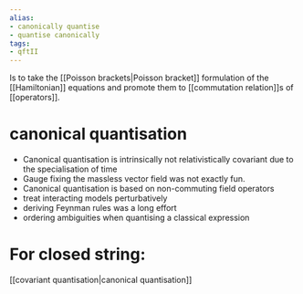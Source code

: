 ```yaml
---
alias:
- canonically quantise
- quantise canonically
tags:
- qftII
---
```


Is to take the [[Poisson brackets|Poisson bracket]] formulation of the [[Hamiltonian]] equations and promote them to [[commutation relation]]s of [[operators]].

# canonical quantisation
-   Canonical quantisation is intrinsically not relativistically covariant due to the specialisation of time
-   Gauge fixing the massless vector field was not exactly fun.
-   Canonical quantisation is based on non-commuting field operators
-   treat interacting models perturbatively
-   deriving Feynman rules was a long effort
-   ordering ambiguities when quantising a classical expression

# For closed string:
[[covariant quantisation|canonical quantisation]]